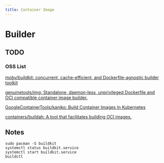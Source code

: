 ```yaml
---
title: Container Image
---
```


# Builder

## TODO
### OSS List

[moby/buildkit: concurrent, cache-efficient, and Dockerfile-agnostic builder toolkit](https://github.com/moby/buildkit)

[genuinetools/img: Standalone, daemon-less, unprivileged Dockerfile and OCI compatible container image builder.](https://github.com/genuinetools/img)

[GoogleContainerTools/kaniko: Build Container Images In Kubernetes](https://github.com/GoogleContainerTools/kaniko)

[containers/buildah: A tool that facilitates building OCI images.](https://github.com/containers/buildah)



## Notes

```shell
sudo pacman -S buildkit
systemctl status buildkit.service
systemctl start buildkit.service
buildctl
```